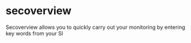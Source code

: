 # secoverview
Secoverview allows you to quickly carry out your monitoring by entering key words from your SI
